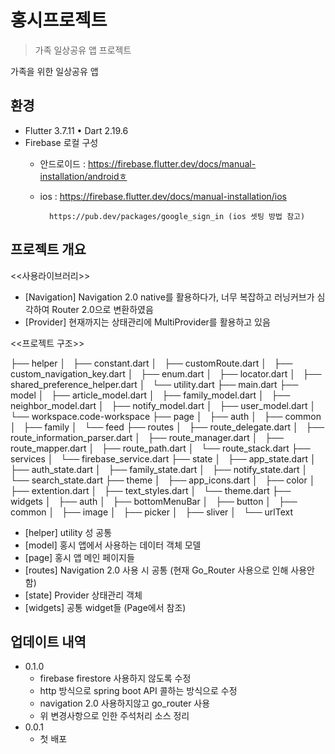# 홍시프로젝트
> 가족 일상공유 앱 프로젝트

가족을 위한 일상공유 앱

## 환경

 - Flutter 3.7.11 • Dart 2.19.6 
 - Firebase 로컬 구성 
   * 안드로이드 : https://firebase.flutter.dev/docs/manual-installation/androidㅎ
   * ios : https://firebase.flutter.dev/docs/manual-installation/ios
           
           https://pub.dev/packages/google_sign_in (ios 셋팅 방법 참고)


## 프로젝트 개요 

 <<사용라이브러리>>

 - [Navigation] Navigation 2.0 native를 활용하다가, 너무 복잡하고 러닝커브가 심각하여 Router 2.0으로 변환하였음 
 - [Provider] 현재까지는 상태관리에 MultiProvider를 활용하고 있음 

 <<프로젝트 구조>>

├── helper
│   ├── constant.dart
│   ├── customRoute.dart
│   ├── custom_navigation_key.dart
│   ├── enum.dart
│   ├── locator.dart
│   ├── shared_preference_helper.dart
│   └── utility.dart
├── main.dart
├── model
│   ├── article_model.dart
│   ├── family_model.dart
│   ├── neighbor_model.dart
│   ├── notify_model.dart
│   ├── user_model.dart
│   └── workspace.code-workspace
├── page
│   ├── auth
│   ├── common
│   ├── family
│   └── feed
├── routes
│   ├── route_delegate.dart
│   ├── route_information_parser.dart
│   ├── route_manager.dart
│   ├── route_mapper.dart
│   ├── route_path.dart
│   └── route_stack.dart
├── services
│   └── firebase_service.dart
├── state
│   ├── app_state.dart
│   ├── auth_state.dart
│   ├── family_state.dart
│   ├── notify_state.dart
│   └── search_state.dart
├── theme
│   ├── app_icons.dart
│   ├── color
│   ├── extention.dart
│   ├── text_styles.dart
│   └── theme.dart
├── widgets
│   ├── auth
│   ├── bottomMenuBar
│   ├── button
│   ├── common
│   ├── image
│   ├── picker
│   ├── sliver
│   └── urlText

- [helper] utility 성 공통 
- [model] 홍시 앱에서 사용하는 데이터 객체 모델 
- [page] 홍시 앱 메인 페이지들 
- [routes] Navigation 2.0 사용 시 공통 (현재 Go_Router 사용으로 인해 사용안함)
- [state] Provider 상태관리 객체
- [widgets] 공통 widget들 (Page에서 참조)
 

## 업데이트 내역
* 0.1.0 
    * firebase firestore 사용하지 않도록 수정 
    * http 방식으로 spring boot API 콜하는 방식으로 수정 
    * navigation 2.0 사용하지않고 go_router 사용
    * 위 변경사항으로 인한 주석처리 소스 정리 
* 0.0.1
    * 첫 배포 
